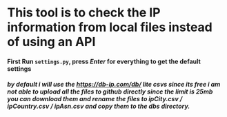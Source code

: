 # This tool is to check the IP information from local files instead of using an API

#### First Run `settings.py`, press *Enter* for everything to get the default settings

##### by default i will use the https://db-ip.com/db/ lite csvs since its free *i am not able to upload all the files to github directly since the limit is 25mb* you can download them and rename the files to **ipCity.csv** / **ipCountry.csv** / **ipAsn.csv** and copy them to the dbs directory.